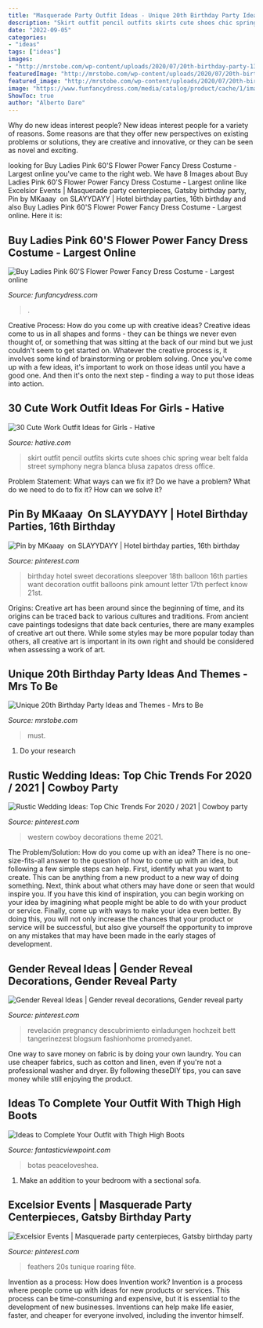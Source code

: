 ```yaml
---
title: "Masquerade Party Outfit Ideas - Unique 20th Birthday Party Ideas And Themes"
description: "Skirt outfit pencil outfits skirts cute shoes chic spring wear belt falda street symphony negra blanca blusa zapatos dress office"
date: "2022-09-05"
categories:
- "ideas"
tags: ["ideas"]
images:
- "http://mrstobe.com/wp-content/uploads/2020/07/20th-birthday-party-1324329610656455493.jpg"
featuredImage: "http://mrstobe.com/wp-content/uploads/2020/07/20th-birthday-party-1324329610656455493.jpg"
featured_image: "http://mrstobe.com/wp-content/uploads/2020/07/20th-birthday-party-1324329610656455493.jpg"
image: "https://www.funfancydress.com/media/catalog/product/cache/1/image/1200x/040ec09b1e35df139433887a97daa66f/b/r/brisac744.jpg"
ShowToc: true
author: "Alberto Dare"
---
```



Why do new ideas interest people?
New ideas interest people for a variety of reasons. Some reasons are that they offer new perspectives on existing problems or solutions, they are creative and innovative, or they can be seen as novel and exciting.

	

		
looking for Buy Ladies Pink 60&#039;S Flower Power Fancy Dress Costume - Largest online you've came to the right web. We have 8 Images about Buy Ladies Pink 60&#039;S Flower Power Fancy Dress Costume - Largest online like Excelsior Events | Masquerade party centerpieces, Gatsby birthday party, Pin by MKaaay ️ on SLAYYDAYY | Hotel birthday parties, 16th birthday and also Buy Ladies Pink 60&#039;S Flower Power Fancy Dress Costume - Largest online. Here it is:
		
    
## Buy Ladies Pink 60&#039;S Flower Power Fancy Dress Costume - Largest Online

<img loading=lazy src="https://www.funfancydress.com/media/catalog/product/cache/1/image/1200x/040ec09b1e35df139433887a97daa66f/b/r/brisac744.jpg" onerror="this.onerror=null;this.src='https://tse3.mm.bing.net/th?id=OIP.rTs9VFfweHAdMrt_s_1VgQHaLM&amp;pid=15.1';" alt="Buy Ladies Pink 60&#039;S Flower Power Fancy Dress Costume - Largest online">

_Source: funfancydress.com_

>. 

	

Creative Process: How do you come up with creative ideas?
Creative ideas come to us in all shapes and forms - they can be things we never even thought of, or something that was sitting at the back of our mind but we just couldn't seem to get started on.
Whatever the creative process is, it involves some kind of brainstorming or problem solving. Once you've come up with a few ideas, it's important to work on those ideas until you have a good one. And then it's onto the next step - finding a way to put those ideas into action.

    
## 30 Cute Work Outfit Ideas For Girls - Hative

<img loading=lazy src="https://hative.com/wp-content/uploads/2015/02/work-outfit-ideas/19-cute-work-outfit-ideas-for-girls.jpg" onerror="this.onerror=null;this.src='https://tse3.mm.bing.net/th?id=OIP.CiwBY89LtqnVGqUZP9DnkwHaLH&amp;pid=15.1';" alt="30 Cute Work Outfit Ideas for Girls - Hative">

_Source: hative.com_

>skirt outfit pencil outfits skirts cute shoes chic spring wear belt falda street symphony negra blanca blusa zapatos dress office. 

	

Problem Statement: What ways can we fix it?
Do we have a problem?
What do we need to do to fix it?
How can we solve it?

    
## Pin By MKaaay ️ On SLAYYDAYY | Hotel Birthday Parties, 16th Birthday

<img loading=lazy src="https://i.pinimg.com/736x/bb/e6/b6/bbe6b6fc7b5f36c39ab2aa39f1c458b5.jpg" onerror="this.onerror=null;this.src='https://tse2.mm.bing.net/th?id=OIP.UDnKAi6-wG5U7FT-UNxakwHaJ4&amp;pid=15.1';" alt="Pin by MKaaay ️ on SLAYYDAYY | Hotel birthday parties, 16th birthday">

_Source: pinterest.com_

>birthday hotel sweet decorations sleepover 18th balloon 16th parties want decoration outfit balloons pink amount letter 17th perfect know 21st. 

	

Origins:
Creative art has been around since the beginning of time, and its origins can be traced back to various cultures and traditions. From ancient cave paintings todesigns that date back centuries, there are many examples of creative art out there. While some styles may be more popular today than others, all creative art is important in its own right and should be considered when assessing a work of art.

    
## Unique 20th Birthday Party Ideas And Themes - Mrs To Be

<img loading=lazy src="http://mrstobe.com/wp-content/uploads/2020/07/20th-birthday-party-1324329610656455493.jpg" onerror="this.onerror=null;this.src='https://tse3.mm.bing.net/th?id=OIP.GTfJc4UF1ottPCOhn3QrPgHaLH&amp;pid=15.1';" alt="Unique 20th Birthday Party Ideas and Themes - Mrs to Be">

_Source: mrstobe.com_

>must. 

	

1. Do your research

    
## Rustic Wedding Ideas: Top Chic Trends For 2020 / 2021 | Cowboy Party

<img loading=lazy src="https://i.pinimg.com/736x/e6/07/42/e607422cd60a6104a058e303c9c6dd54.jpg" onerror="this.onerror=null;this.src='https://tse3.mm.bing.net/th?id=OIP.bAolx3uRbnvlNy3cGAIIzQHaLG&amp;pid=15.1';" alt="Rustic Wedding Ideas: Top Chic Trends For 2020 / 2021 | Cowboy party">

_Source: pinterest.com_

>western cowboy decorations theme 2021. 

	

The Problem/Solution: How do you come up with an idea?
There is no one-size-fits-all answer to the question of how to come up with an idea, but following a few simple steps can help. First, identify what you want to create. This can be anything from a new product to a new way of doing something. Next, think about what others may have done or seen that would inspire you. If you have this kind of inspiration, you can begin working on your idea by imagining what people might be able to do with your product or service. Finally, come up with ways to make your idea even better. By doing this, you will not only increase the chances that your product or service will be successful, but also give yourself the opportunity to improve on any mistakes that may have been made in the early stages of development.

    
## Gender Reveal Ideas | Gender Reveal Decorations, Gender Reveal Party

<img loading=lazy src="https://i.pinimg.com/736x/f9/4b/92/f94b9256e29382819ffe9f9e065efecc.jpg" onerror="this.onerror=null;this.src='https://tse2.mm.bing.net/th?id=OIP.QXKN-ouT7ztzpNQ37pjDLgHaNK&amp;pid=15.1';" alt="Gender Reveal Ideas | Gender reveal decorations, Gender reveal party">

_Source: pinterest.com_

>revelación pregnancy descubrimiento einladungen hochzeit bett tangerinezest blogsum fashionhome promedyanet. 

	

One way to save money on fabric is by doing your own laundry. You can use cheaper fabrics, such as cotton and linen, even if you're not a professional washer and dryer. By following theseDIY tips, you can save money while still enjoying the product.

    
## Ideas To Complete Your Outfit With Thigh High Boots

<img loading=lazy src="https://www.fantasticviewpoint.com/wp-content/uploads/2013/11/silver.jpg" onerror="this.onerror=null;this.src='https://tse1.mm.bing.net/th?id=OIP.3rjtpzDV0xIDg09pILCb-gHaMf&amp;pid=15.1';" alt="Ideas to Complete Your Outfit with Thigh High Boots">

_Source: fantasticviewpoint.com_

>botas peaceloveshea. 

	

1. Make an addition to your bedroom with a sectional sofa.

    
## Excelsior Events | Masquerade Party Centerpieces, Gatsby Birthday Party

<img loading=lazy src="https://i.pinimg.com/736x/04/5f/f4/045ff43f13386ca14a5b73ef7173907c--st-party-black-white-gold.jpg" onerror="this.onerror=null;this.src='https://tse4.mm.bing.net/th?id=OIP.igoHn--317zGeZliqt1oLwHaLH&amp;pid=15.1';" alt="Excelsior Events | Masquerade party centerpieces, Gatsby birthday party">

_Source: pinterest.com_

>feathers 20s tunique roaring fête. 

	

Invention as a process: How does Invention work?
Invention is a process where people come up with ideas for new products or services. This process can be time-consuming and expensive, but it is essential to the development of new businesses. Inventions can help make life easier, faster, and cheaper for everyone involved, including the inventor himself.


